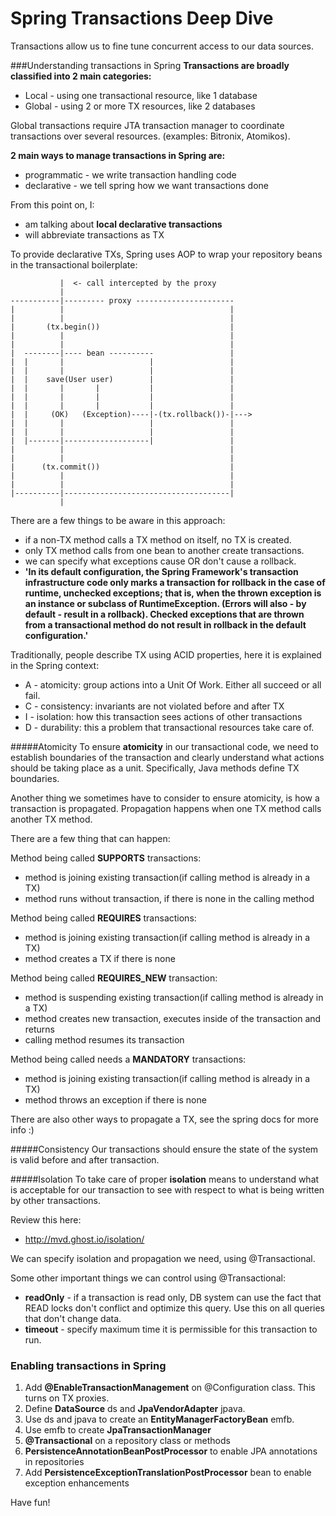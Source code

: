 # Spring Transactions Deep Dive


Transactions allow us to fine tune concurrent access to our data sources.

###Understanding transactions in Spring
**Transactions are broadly classified into 2 main categories:**

* Local - using one transactional resource, like 1 database
* Global - using 2 or more TX resources, like 2 databases

Global transactions require JTA transaction manager to coordinate transactions over several resources. (examples: Bitronix, Atomikos).

**2 main ways to manage transactions in Spring are:**

* programmatic - we write transaction handling code
* declarative - we tell spring how we want transactions done

From this point on, I:

* am talking about **local declarative transactions**
* will abbreviate transactions as TX

To provide declarative TXs, Spring uses AOP to wrap your repository beans in the transactional boilerplate:

```
           |  <- call intercepted by the proxy
           |
-----------|--------- proxy ----------------------
|          |                                     |
|          |                                     |
|       (tx.begin())                             |
|          |                                     |
|          |                                     |
|  --------|---- bean ----------                 |
|  |       |                   |                 |
|  |       |                   |                 |
|  |    save(User user)        |                 |
|  |       |       |           |                 |
|  |       |       |           |                 |
|  |       |       |           |                 |
|  |     (OK)   (Exception)----|-(tx.rollback())-|--->
|  |       |                   |                 |
|  |       |                   |                 |
|  |-------|-------------------|                 |
|          |                                     |
|          |                                     |
|      (tx.commit())                             |
|          |                                     |
|          |                                     |
|----------|-------------------------------------|
           |

```

There are a few things to be aware in this approach:

* if a non-TX method calls a TX method on itself, no TX is created.
* only TX method calls from one bean to another create transactions.
* we can specify what exceptions cause OR don't cause a rollback.
* **'In its default configuration, the Spring Framework's transaction infrastructure code only marks a transaction for rollback in the case of runtime, unchecked exceptions; that is, when the thrown exception is an instance or subclass of RuntimeException. (Errors will also - by default - result in a rollback). Checked exceptions that are thrown from a transactional method do not result in rollback in the default configuration.'**

Traditionally, people describe TX using ACID properties, here it is explained in the Spring context:

* A - atomicity: group actions into a Unit Of Work. Either all succeed or all fail.
* C - consistency: invariants are not violated before and after TX
* I - isolation: how this transaction sees actions of other transactions
* D - durability: this a problem that transactional resources take care of.


#####Atomicity
To ensure **atomicity** in our transactional code, we need to establish boundaries of the transaction and clearly understand what actions should be taking place as a unit. Specifically, Java methods define TX boundaries.

Another thing we sometimes have to consider to ensure atomicity, is how a transaction is propagated.
Propagation happens when one TX method calls another TX method.

There are a few thing that can happen:


Method being called **SUPPORTS** transactions:

* method is joining existing transaction(if calling method is already in a TX)
* method runs without transaction, if there is none in the calling method

Method being called **REQUIRES** transactions:

* method is joining existing transaction(if calling method is already in a TX)
* method creates a TX if there is none

Method being called **REQUIRES_NEW** transaction:

* method is suspending existing transaction(if calling method is already in a TX)
* method creates new transaction, executes inside of the transaction and returns
* calling method resumes its transaction

Method being called needs a **MANDATORY** transactions:

* method is joining existing transaction(if calling method is already in a TX)
* method throws an exception if there is none

There are also other ways to propagate a TX, see the spring docs for more info :)

#####Consistency
Our transactions should ensure the state of the system is valid before and after transaction.

#####Isolation
To take care of proper **isolation** means to understand what is acceptable for our transaction to see with respect to what is being written by other transactions.

Review this here:

* http://mvd.ghost.io/isolation/

We can specify isolation and propagation we need, using @Transactional.

Some other important things we can control using @Transactional:

* **readOnly** - if a transaction is read only, DB system can use the fact that READ locks don't conflict and optimize this query. Use this on all queries that don't change data.
* **timeout** - specify maximum time it is permissible for this transaction to run.

### Enabling transactions in Spring

1) Add **@EnableTransactionManagement** on @Configuration class. This turns on TX proxies.
2) Define **DataSource** ds and **JpaVendorAdapter** jpava.
3) Use ds and jpava to create an **EntityManagerFactoryBean** emfb.
4) Use emfb to create **JpaTransactionManager**
5) **@Transactional** on a repository class or methods
6) **PersistenceAnnotationBeanPostProcessor** to enable JPA annotations in repositories
7) Add **PersistenceExceptionTranslationPostProcessor** bean to enable exception enhancements

Have fun!
